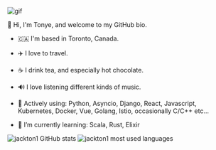 ![gif](https://media.giphy.com/media/26uf5EfMqWNWCLbc4/source.gif)


👋 Hi, I'm Tonye, and welcome to my GitHub bio.

- :canada:  I'm based in Toronto, Canada.

- ✈️ I love to travel.

- ☕️ I drink tea, and especially hot chocolate.

- 🔊 I love listening different kinds of music.

- 🔭  Actively using: Python, Asyncio, Django, React, Javascript, Kubernetes, Docker, Vue, Golang, Istio, occasionally C/C++ etc...

- 🌱 I’m currently learning: Scala, Rust, Elixir


![jackton1 GitHub stats](https://github-readme-stats.vercel.app/api?username=jackton1&show_icons=true&count_private=true)
![jackton1 most used languages](https://github-readme-stats.vercel.app/api/top-langs/?username=jackton1&layout=compact&langs_count=10)

